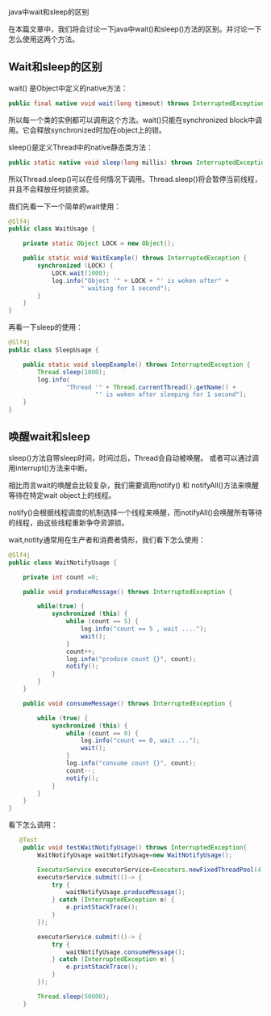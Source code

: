 java中wait和sleep的区别

在本篇文章中，我们将会讨论一下java中wait()和sleep()方法的区别。并讨论一下怎么使用这两个方法。

## Wait和sleep的区别

wait() 是Object中定义的native方法：

~~~java
public final native void wait(long timeout) throws InterruptedException;
~~~

所以每一个类的实例都可以调用这个方法。wait()只能在synchronized block中调用。它会释放synchronized时加在object上的锁。

sleep()是定义Thread中的native静态类方法：

~~~java
public static native void sleep(long millis) throws InterruptedException;
~~~

所以Thread.sleep()可以在任何情况下调用。Thread.sleep()将会暂停当前线程，并且不会释放任何锁资源。

我们先看一下一个简单的wait使用：

~~~java
@Slf4j
public class WaitUsage {

    private static Object LOCK = new Object();

    public static void WaitExample() throws InterruptedException {
        synchronized (LOCK) {
            LOCK.wait(1000);
            log.info("Object '" + LOCK + "' is woken after" +
                    " waiting for 1 second");
        }
    }
}
~~~

再看一下sleep的使用：

~~~java
@Slf4j
public class SleepUsage {

    public static void sleepExample() throws InterruptedException {
        Thread.sleep(1000);
        log.info(
                "Thread '" + Thread.currentThread().getName() +
                        "' is woken after sleeping for 1 second");
    }
}
~~~

## 唤醒wait和sleep

sleep()方法自带sleep时间，时间过后，Thread会自动被唤醒。
或者可以通过调用interrupt()方法来中断。

相比而言wait的唤醒会比较复杂，我们需要调用notify() 和 notifyAll()方法来唤醒等待在特定wait object上的线程。

notify()会根据线程调度的机制选择一个线程来唤醒，而notifyAll()会唤醒所有等待的线程，由这些线程重新争夺资源锁。

wait,notity通常用在生产者和消费者情形，我们看下怎么使用：

~~~java
@Slf4j
public class WaitNotifyUsage {

    private int count =0;

    public void produceMessage() throws InterruptedException {

        while(true) {
            synchronized (this) {
                while (count == 5) {
                    log.info("count == 5 , wait ....");
                    wait();
                }
                count++;
                log.info("produce count {}", count);
                notify();
            }
        }
    }

    public void consumeMessage() throws InterruptedException {

        while (true) {
            synchronized (this) {
                while (count == 0) {
                    log.info("count == 0, wait ...");
                    wait();
                }
                log.info("consume count {}", count);
                count--;
                notify();
            }
        }
    }
}
~~~

看下怎么调用：

~~~java
   @Test
    public void testWaitNotifyUsage() throws InterruptedException{
        WaitNotifyUsage waitNotifyUsage=new WaitNotifyUsage();

        ExecutorService executorService=Executors.newFixedThreadPool(4);
        executorService.submit(()-> {
            try {
                waitNotifyUsage.produceMessage();
            } catch (InterruptedException e) {
                e.printStackTrace();
            }
        });

        executorService.submit(()-> {
            try {
                waitNotifyUsage.consumeMessage();
            } catch (InterruptedException e) {
                e.printStackTrace();
            }
        });

        Thread.sleep(50000);
    }
~~~











